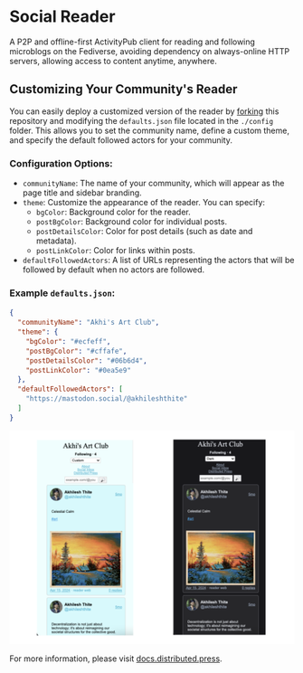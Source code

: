 # Social Reader
A P2P and offline-first ActivityPub client for reading and following microblogs on the Fediverse, avoiding dependency on always-online HTTP servers, allowing access to content anytime, anywhere.

## Customizing Your Community's Reader

You can easily deploy a customized version of the reader by [forking](https://github.com/hyphacoop/reader.distributed.press/fork) this repository and modifying the `defaults.json` file located in the `./config` folder. This allows you to set the community name, define a custom theme, and specify the default followed actors for your community.

### Configuration Options:

- `communityName`: The name of your community, which will appear as the page title and sidebar branding.
- `theme`: Customize the appearance of the reader. You can specify:
  - `bgColor`: Background color for the reader.
  - `postBgColor`: Background color for individual posts.
  - `postDetailsColor`: Color for post details (such as date and metadata).
  - `postLinkColor`: Color for links within posts.
- `defaultFollowedActors`: A list of URLs representing the actors that will be followed by default when no actors are followed.

### Example `defaults.json`:

```json
{
  "communityName": "Akhi's Art Club",
  "theme": {
    "bgColor": "#ecfeff",
    "postBgColor": "#cffafe",
    "postDetailsColor": "#06b6d4",
    "postLinkColor": "#0ea5e9"
  },
  "defaultFollowedActors": [
    "https://mastodon.social/@akhileshthite"
  ]
}
```

![Akhi's Art Club on Social Reader](./custom-demo.png)

For more information, please visit [docs.distributed.press](https://docs.distributed.press/social-reader).